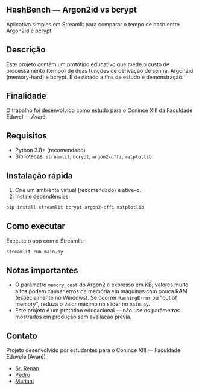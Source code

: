 ## HashBench — Argon2id vs bcrypt

Aplicativo simples em Streamlit para comparar o tempo de hash entre Argon2id e bcrypt.

## Descrição

Este projeto contém um protótipo educativo que mede o custo de processamento (tempo) de duas funções de derivação de senha: Argon2id (memory-hard) e bcrypt. É destinado a fins de estudo e demonstração.

## Finalidade

O trabalho foi desenvolvido como estudo para o Conince XIII da Faculdade Eduvel — Avaré.

## Requisitos

- Python 3.8+ (recomendado)
- Bibliotecas: `streamlit`, `bcrypt`, `argon2-cffi`, `matplotlib`

## Instalação rápida

1. Crie um ambiente virtual (recomendado) e ative-o.
2. Instale dependências:

```bash
pip install streamlit bcrypt argon2-cffi matplotlib
```

## Como executar

Execute o app com o Streamlit:

```bash
streamlit run main.py
```

## Notas importantes

- O parâmetro `memory_cost` do Argon2 é expresso em KB; valores muito altos podem causar erros de memória em máquinas com pouca RAM (especialmente no Windows). Se ocorrer `HashingError` ou "out of memory", reduza o valor máximo no slider no `main.py`.
- Este projeto é um protótipo educacional — não use os parâmetros mostrados em produção sem avaliação prévia.

## Contato

Projeto desenvolvido por estudantes para o Conince XIII — Faculdade Eduvele (Avaré).

- [Sr. Renan](https://github.com/Renan-RodriguesDEV)
- [Pedro](https://linkedin.com/in/pedro-henrique-8a78a137a)
- [Mariani](https://github.com/Mariani-D)
